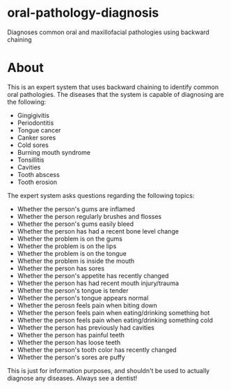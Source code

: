 # oral-pathology-diagnosis
Diagnoses common oral and maxillofacial pathologies using backward chaining

# About
This is an expert system that uses backward chaining to identify common oral pathologies. The diseases that the system is capable of diagnosing are the following:
* Gingigivitis
* Periodontitis
* Tongue cancer
* Canker sores
* Cold sores
* Burning mouth syndrome
* Tonsillitis
* Cavities
* Tooth abscess
* Tooth erosion

The expert system asks questions regarding the following topics:
* Whether the person's gums are inflamed
* Whether the person regularly brushes and flosses
* Whether the person's gums easily bleed
* Whether the person has had a recent bone level change
* Whether the problem is on the gums
* Whether the problem is on the lips
* Whether the problem is on the tongue
* Whether the problem is inside the mouth
* Whether the person has sores
* Whether the person's appetite has recently changed
* Whether the person has had recent mouth injury/trauma
* Whether the person's tongue is tender
* Whether the person's tongue appears normal
* Whether the perosn feels pain when biting down
* Whether the person feels pain when eating/drinking something hot
* Whether the person feels pain when eating/drinking something cold
* Whether the person has previously had cavities
* Whether the person has painful teeth
* Whether the person has loose teeth
* Whether the person's tooth color has recently changed
* Whether the person's sores are puffy

This is just for information purposes, and shouldn't be used to actually diagnose any diseases. Always see a dentist!


